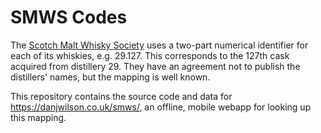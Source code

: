 SMWS Codes
==========

The [Scotch Malt Whisky Society](https://www.smws.com/) uses a two-part numerical identifier for each of its whiskies, e.g. 29.127. This corresponds to the 127th cask acquired from distillery 29. They have an agreement not to publish the distillers' names, but the mapping is well known.

This repository contains the source code and data for https://danjwilson.co.uk/smws/, an offline, mobile webapp for looking up this mapping.